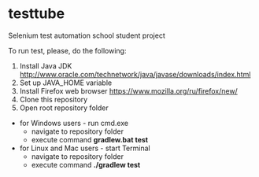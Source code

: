 # testtube
Selenium test automation school student project

To run test, please, do the following:

1. Install Java JDK http://www.oracle.com/technetwork/java/javase/downloads/index.html
1. Set up JAVA_HOME variable
1. Install Firefox web browser https://www.mozilla.org/ru/firefox/new/
1. Clone this repository
1. Open root repository folder
 * for Windows users - run cmd.exe
   * navigate to repository folder
    * execute command **gradlew.bat test**
 * for Linux and Mac users - start Terminal
   * navigate to repository folder
    * execute command **./gradlew test**
